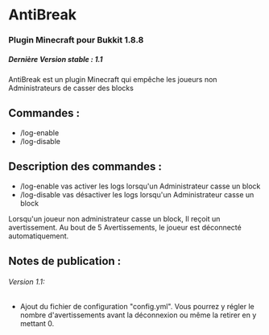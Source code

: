 # AntiBreak
### Plugin Minecraft pour Bukkit 1.8.8
##### Dernière Version stable : 1.1

AntiBreak est un plugin Minecraft qui empêche les joueurs non Administrateurs de casser des blocks

## Commandes :
* /log-enable 
* /log-disable

## Description des commandes :
* /log-enable vas activer les logs lorsqu'un Administrateur casse un block
* /log-disable vas désactiver les logs lorsqu'un Administrateur casse un block

Lorsqu'un joueur non administrateur casse un block, Il reçoit un avertissement.
Au bout de 5 Avertissements, le joueur est déconnecté automatiquement.

## Notes de publication :
###### Version 1.1:
* Ajout du fichier de configuration "config.yml". Vous pourrez y régler le nombre d'avertissements avant la déconnexion ou même la retirer en y mettant 0.
